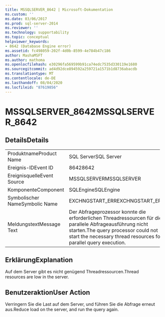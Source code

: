```yaml
---
title: MSSQLSERVER_8642 | Microsoft-Dokumentation
ms.custom: ''
ms.date: 03/06/2017
ms.prod: sql-server-2014
ms.reviewer: ''
ms.technology: supportability
ms.topic: conceptual
helpviewer_keywords:
- 8642 (Database Engine error)
ms.assetid: fc498059-202f-4d0b-8599-4e784b47c186
author: MashaMSFT
ms.author: mathoma
ms.openlocfilehash: e30296fa569599b91ca74edc7535d330119e1680
ms.sourcegitcommit: ad4d92dce894592a259721a1571b1d8736abacdb
ms.translationtype: MT
ms.contentlocale: de-DE
ms.lasthandoff: 08/04/2020
ms.locfileid: "87619856"
---
```

# <a name="mssqlserver_8642"></a><span data-ttu-id="4b262-102">MSSQLSERVER_8642</span><span class="sxs-lookup"><span data-stu-id="4b262-102">MSSQLSERVER_8642</span></span>
    
## <a name="details"></a><span data-ttu-id="4b262-103">Details</span><span class="sxs-lookup"><span data-stu-id="4b262-103">Details</span></span>  
  
|||  
|-|-|  
|<span data-ttu-id="4b262-104">Produktname</span><span class="sxs-lookup"><span data-stu-id="4b262-104">Product Name</span></span>|<span data-ttu-id="4b262-105">SQL Server</span><span class="sxs-lookup"><span data-stu-id="4b262-105">SQL Server</span></span>|  
|<span data-ttu-id="4b262-106">Ereignis-ID</span><span class="sxs-lookup"><span data-stu-id="4b262-106">Event ID</span></span>|<span data-ttu-id="4b262-107">8642</span><span class="sxs-lookup"><span data-stu-id="4b262-107">8642</span></span>|  
|<span data-ttu-id="4b262-108">Ereignisquelle</span><span class="sxs-lookup"><span data-stu-id="4b262-108">Event Source</span></span>|<span data-ttu-id="4b262-109">MSSQLSERVER</span><span class="sxs-lookup"><span data-stu-id="4b262-109">MSSQLSERVER</span></span>|  
|<span data-ttu-id="4b262-110">Komponente</span><span class="sxs-lookup"><span data-stu-id="4b262-110">Component</span></span>|<span data-ttu-id="4b262-111">SQLEngine</span><span class="sxs-lookup"><span data-stu-id="4b262-111">SQLEngine</span></span>|  
|<span data-ttu-id="4b262-112">Symbolischer Name</span><span class="sxs-lookup"><span data-stu-id="4b262-112">Symbolic Name</span></span>|<span data-ttu-id="4b262-113">EXCHNGSTART_ERR</span><span class="sxs-lookup"><span data-stu-id="4b262-113">EXCHNGSTART_ERR</span></span>|  
|<span data-ttu-id="4b262-114">Meldungstext</span><span class="sxs-lookup"><span data-stu-id="4b262-114">Message Text</span></span>|<span data-ttu-id="4b262-115">Der Abfrageprozessor konnte die erforderlichen Threadressourcen für die parallele Abfrageausführung nicht starten.</span><span class="sxs-lookup"><span data-stu-id="4b262-115">The query processor could not start the necessary thread resources for parallel query execution.</span></span>|  
  
## <a name="explanation"></a><span data-ttu-id="4b262-116">Erklärung</span><span class="sxs-lookup"><span data-stu-id="4b262-116">Explanation</span></span>  
 <span data-ttu-id="4b262-117">Auf dem Server gibt es nicht genügend Threadressourcen.</span><span class="sxs-lookup"><span data-stu-id="4b262-117">Thread resources are low in the server.</span></span>  
  
## <a name="user-action"></a><span data-ttu-id="4b262-118">Benutzeraktion</span><span class="sxs-lookup"><span data-stu-id="4b262-118">User Action</span></span>  
 <span data-ttu-id="4b262-119">Verringern Sie die Last auf dem Server, und führen Sie die Abfrage erneut aus.</span><span class="sxs-lookup"><span data-stu-id="4b262-119">Reduce load on the server, and run the query again.</span></span>  
  
  
